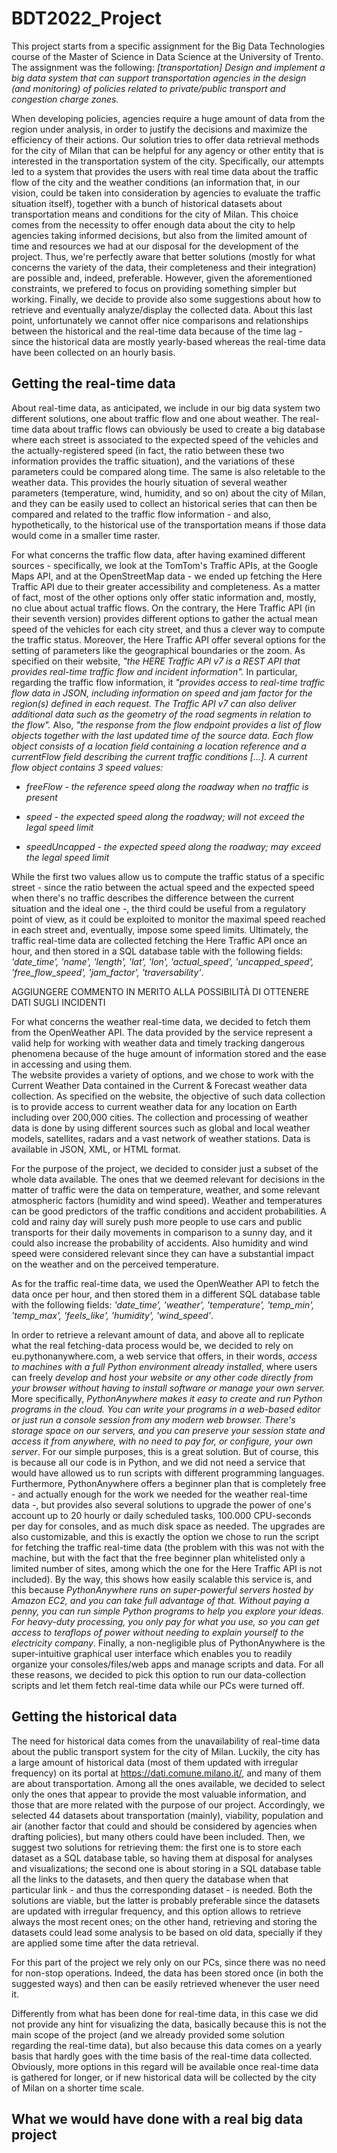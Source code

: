 # BDT2022_Project

This project starts from a specific assignment for the Big Data Technologies course of the Master of Science in Data Science at the University of Trento.
The assignment was the following:
*[transportation] Design and implement a big data system that can support transportation agencies in the design (and monitoring) of policies related to private/public transport and congestion charge zones.*

When developing policies, agencies require a huge amount of data from the region under analysis, in order to justify the decisions and maximize the efficiency of their actions. Our solution tries to offer data retrieval methods for the city of Milan that can be helpful for any agency or other entity that is interested in the transportation system of the city. Specifically, our attempts led to a system that provides the users with real time data about the traffic flow of the city and the weather conditions (an information that, in our vision, could be taken into consideration by agencies to evaluate the traffic situation itself), together with a bunch of historical datasets about transportation means and conditions for the city of Milan. 
This choice comes from the necessity to offer enough data about the city to help agencies taking informed decisions, but also from the limited amount of time and resources we had at our disposal for the development of the project.
Thus, we're perfectly aware that better solutions (mostly for what concerns the variety of the data, their completeness and their integration) are possible and, indeed, preferable. However, given the aforementioned constraints, we prefered to focus on providing something simpler but working. 
Finally, we decide to provide also some suggestions about how to retrieve and eventually analyze/display the collected data.
About this last point, unfortunately we cannot offer nice comparisons and relationships between the historical and the real-time data because of the time lag - since the historical data are mostly yearly-based whereas the real-time data have been collected on an hourly basis.

## Getting the real-time data
About real-time data, as anticipated, we include in our big data system two different solutions, one about traffic flow and one about weather. The real-time data about traffic flows can obviously be used to create a big database where each street is associated to the expected speed of the vehicles and the actually-registered speed (in fact, the ratio between these two information provides the traffic situation), and the variations of these parameters could be compared along time.
The same is also reletable to the weather data. This provides the hourly situation of several weather parameters (temperature, wind, humidity, and so on) about the city of Milan, and they can be easily used to collect an historical series that can then be compared and related to the traffic flow information - and also, hypothetically, to the historical use of the transportation means if those data would come in a smaller time raster.

For what concerns the traffic flow data, after having examined different sources - specifically, we look at the TomTom's Traffic APIs, at the Google Maps API, and at the OpenStreetMap data - we ended up fetching the Here Traffic API due to their greater accessibility and completeness. As a matter of fact, most of the other options only offer static information and, mostly, no clue about actual traffic flows.
On the contrary, the Here Traffic API (in their seventh version) provides different options to gather the actual mean speed of the vehicles for each city street, and thus a clever way to compute the traffic status.
Moreover, the Here Traffic API offer several options for the setting of parameters like the geographical boundaries or the zoom.
As specified on their website, *"the HERE Traffic API v7 is a REST API that provides real-time traffic flow and incident information".* In particular, regarding the traffic flow information, it *"provides access to real-time traffic flow data in JSON, including information on speed and jam factor for the region(s) defined in each request. The Traffic API v7 can also deliver additional data such as the geometry of the road segments in relation to the flow".*
Also, *"the response from the flow endpoint provides a list of flow objects together with the last updated time of the source data. Each flow object consists of a location field containing a location reference and a currentFlow field describing the current traffic conditions [...]. A current flow object contains 3 speed values:*

- *freeFlow - the reference speed along the roadway when no traffic is present*

- *speed - the expected speed along the roadway; will not exceed the legal speed limit*

- *speedUncapped - the expected speed along the roadway; may exceed the legal speed limit*

While the first two values allow us to compute the traffic status of a specific street - since the ratio between the actual speed and the expected speed when there's no traffic describes the difference between the current situation and the ideal one -, the third could be useful from a regulatory point of view, as it could be exploited to monitor the maximal speed reached in each street and, eventually, impose some speed limits.
Ultimately, the traffic real-time data are collected fetching the Here Traffic API once an hour, and then stored in a SQL database table with the following fields: *'date_time', 'name', 'length', 'lat', 'lon', 'actual_speed', 'uncapped_speed', 'free_flow_speed', 'jam_factor', 'traversability'*.

AGGIUNGERE COMMENTO IN MERITO ALLA POSSIBILITÀ DI OTTENERE DATI SUGLI INCIDENTI

For what concerns the weather real-time data, we decided to fetch them from the OpenWeather API. The data provided by the service represent a valid help for working with weather data and timely tracking dangerous phenomena because of the huge amount of information stored and the ease in accessing and using them.  
The website provides a variety of options, and we chose to work with the Current Weather Data contained in the Current & Forecast weather data collection. As specified on the website, the objective of such data collection is to provide access to current weather data for any location on Earth including over 200,000 cities. The collection and processing of weather data is done by using different sources such as global and local weather models, satellites, radars and a vast network of weather stations. Data is available in JSON, XML, or HTML format.

For the purpose of the project, we decided to consider just a subset of the whole data available. The ones that we deemed relevant for decisions in the matter of traffic were the data on temperature, weather, and some relevant atmospheric factors (humidity and wind speed). Weather and temperatures can be good predictors of the traffic conditions and accident probabilities. A cold and rainy day will surely push more people to use cars and public transports for their daily movements in comparison to a sunny day, and it could also increase the probability of accidents. Also humidity and wind speed were considered relevant since they can have a substantial impact on the weather and on the perceived temperature.

As for the traffic real-time data, we used the OpenWeather API to fetch the data once per hour, and then stored them in a different SQL database table with the following fields: *'date_time', 'weather', 'temperature', 'temp_min', 'temp_max', 'feels_like', 'humidity', 'wind_speed'*.

In order to retrieve a relevant amount of data, and above all to replicate what the real fetching-data process would be, we decided to rely on eu.pythonanywhere.com, a web service that offers, in their words, *access to machines with a full Python environment already installed*, where users can freely *develop and host your website or any other code directly from your browser without having to install software or manage your own server.*
More specifically, *PythonAnywhere makes it easy to create and run Python programs in the cloud. You can write your programs in a web-based editor or just run a console session from any modern web browser. There's storage space on our servers, and you can preserve your session state and access it from anywhere, with no need to pay for, or configure, your own server*.
For our simple purposes, this is a great solution. But of course, this is because all our code is in Python, and we did not need a service that would have allowed us to run scripts with different programming languages.
Furthermore, PythonAnywhere offers a beginner plan that is completely free - and actually enough for the work we needed for the weather real-time data -, but provides also several solutions to upgrade the power of one's account up to 20 hourly or daily scheduled tasks, 100.000 CPU-seconds per day for consoles, and as much disk space as needed. The upgrades are also customizable, and this is exactly the option we chose to run the script for fetching the traffic real-time data (the problem with this was not with the machine, but with the fact that the free beginner plan whitelisted only a limited number of sites, among which the one for the Here Traffic API is not included).
By the way, this shows how easily scalable this service is, and this because *PythonAnywhere runs on super-powerful servers hosted by Amazon EC2, and you can take full advantage of that. Without paying a penny, you can run simple Python programs to help you explore your ideas. For heavy-duty processing, you only pay for what you use, so you can get access to teraflops of power without needing to explain yourself to the electricity company*.
Finally, a non-negligible plus of PythonAnywhere is the super-intuitive graphical user interface which enables you to readily organize your consoles/files/web apps and manage scripts and data.
For all these reasons, we decided to pick this option to run our data-collection scripts and let them fetch real-time data while our PCs were turned off.

## Getting the historical data
The need for historical data comes from the unavailability of real-time data about the public transport system for the city of Milan. Luckily, the city has a large amount of historical data (most of them updated with irregular frequency) on its portal at https://dati.comune.milano.it/, and many of them are about transportation.
Among all the ones available, we decided to select only the ones that appear to provide the most valuable information, and those that are more related with the purpose of our project.
Accordingly, we selected 44 datasets about transportation (mainly), viability, population and air (another factor that could and should be considered by agencies when drafting policies), but many others could have been included.
Then, we suggest two solutions for retrieving them: the first one is to store each dataset as a SQL database table, so having them at disposal for analyses and visualizations; the second one is about storing in a SQL database table all the links to the datasets, and then query the database when that particular link - and thus the corresponding dataset - is needed.
Both the solutions are viable, but the latter is probably preferable since the datasets are updated with irregular frequency, and this option allows to retrieve always the most recent ones; on the other hand, retrieving and storing the datasets could lead some analysis to be based on old data, specially if they are applied some time after the data retrieval.

For this part of the project we rely only on our PCs, since there was no need for non-stop operations. Indeed, the data has been stored once (in both the suggested ways) and then can be easily retrieved whenever the user need it. 

Differently from what has been done for real-time data, in this case we did not provide any hint for visualizing the data, basically because this is not the main scope of the project (and we already provided some solution regarding the real-time data), but also because this data comes on a yearly basis that hardly goes with the time basis of the real-time data collected.
Obviously, more options in this regard will be available once real-time data is gathered for longer, or if new historical data will be collected by the city of Milan on a shorter time scale.

## What we would have done with a real big data project






